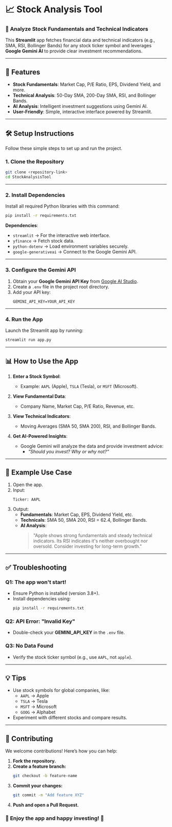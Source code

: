 # 📈 **Stock Analysis Tool**

### 🚀 **Analyze Stock Fundamentals and Technical Indicators**

This **Streamlit** app fetches financial data and technical indicators (e.g., SMA, RSI, Bollinger Bands) for any stock ticker symbol and leverages **Google Gemini AI** to provide clear investment recommendations.

---

## 📝 **Features**
- **Stock Fundamentals**: Market Cap, P/E Ratio, EPS, Dividend Yield, and more.
- **Technical Analysis**: 50-Day SMA, 200-Day SMA, RSI, and Bollinger Bands.
- **AI Analysis**: Intelligent investment suggestions using Gemini AI.
- **User-Friendly**: Simple, interactive interface powered by Streamlit.

---

## 🛠️ **Setup Instructions**

Follow these simple steps to set up and run the project.

### **1. Clone the Repository**
```bash
git clone <repository-link>
cd StockAnalysisTool
```

---

### **2. Install Dependencies**

Install all required Python libraries with this command:
```bash
pip install -r requirements.txt
```

**Dependencies**:
- `streamlit` → For the interactive web interface.
- `yfinance` → Fetch stock data.
- `python-dotenv` → Load environment variables securely.
- `google-generativeai` → Connect to the Google Gemini API.

---

### **3. Configure the Gemini API**

1. Obtain your **Google Gemini API Key** from [Google AI Studio](https://ai.google.dev).
2. Create a `.env` file in the project root directory.
3. Add your API key:
   ```env
   GEMINI_API_KEY=YOUR_API_KEY
   ```

---

### **4. Run the App**

Launch the Streamlit app by running:
```bash
streamlit run app.py
```

---

## 📊 **How to Use the App**

1. **Enter a Stock Symbol**:
   - Example: `AAPL` (Apple), `TSLA` (Tesla), or `MSFT` (Microsoft).

2. **View Fundamental Data**:
   - Company Name, Market Cap, P/E Ratio, Revenue, etc.

3. **View Technical Indicators**:
   - Moving Averages (SMA 50, SMA 200), RSI, and Bollinger Bands.

4. **Get AI-Powered Insights**:
   - Google Gemini will analyze the data and provide investment advice:
     - *"Should you invest? Why or why not?"*

---


## 🧪 **Example Use Case**

1. Open the app.
2. Input:  
   ```text
   Ticker: AAPL
   ```
3. Output:  
   - **Fundamentals**: Market Cap, EPS, Dividend Yield, etc.  
   - **Technicals**: SMA 50, SMA 200, RSI = 62.4, Bollinger Bands.  
   - **AI Analysis**:  
     > "Apple shows strong fundamentals and steady technical indicators. Its RSI indicates it's neither overbought nor oversold. Consider investing for long-term growth."

---

## ✅ **Troubleshooting**

### **Q1: The app won't start!**
- Ensure Python is installed (version 3.8+).
- Install dependencies using:
  ```bash
  pip install -r requirements.txt
  ```

### **Q2: API Error: "Invalid Key"**
- Double-check your **GEMINI_API_KEY** in the `.env` file.

### **Q3: No Data Found**
- Verify the stock ticker symbol (e.g., use `AAPL`, not `apple`).

---

## 💡 **Tips**

- Use stock symbols for global companies, like:
  - `AAPL` → Apple  
  - `TSLA` → Tesla  
  - `MSFT` → Microsoft  
  - `GOOG` → Alphabet  
- Experiment with different stocks and compare results.

---

## 🤝 **Contributing**

We welcome contributions! Here’s how you can help:
1. **Fork the repository.**
2. **Create a feature branch:**
   ```bash
   git checkout -b feature-name
   ```
3. **Commit your changes:**
   ```bash
   git commit -m "Add feature XYZ"
   ```
4. **Push and open a Pull Request.**


### 🌟 **Enjoy the app and happy investing!** 🌟
